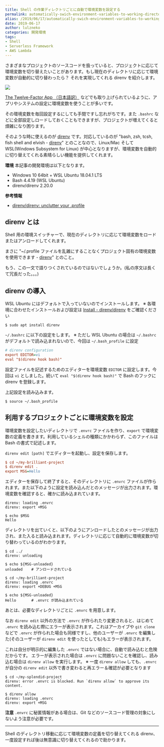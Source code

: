 ```yaml
---
title: Shell の作業ディレクトリごとに自動で環境変数を設定する
permalink: automatically-swich-environment-variables-to-working-directory-of-shell
alias: /2019/06/17/automatically-swich-environment-variables-to-working-directory-of-shell/index.html
date: 2019-06-17
author: lulzneko
categories: 開発環境
tags:
- Shell
- Serverless Framework
- AWS Lambda
---
```


さまざまなプロジェクトのソースコードを扱っていると、プロジェクトに応じて環境変数を切り替えたいことがあります。もし現在のディレクトリに応じて環境変数が自動的に切り替わったら？
それを実現してくれる direnv を紹介します。

![](/articles/assets/lulzneko/develop/develop.jpg)


[The Twelve-Factor App （日本語訳）](https://12factor.net/ja/) などでも取り上げられているように、アプリやシステムの設定に環境変数を使うことが多いです。

その環境変数を毎回設定するにしても手間ですし忘れがちです。また `.bashrc` などに全部設定しロードしておくこともできますが、プロジェクトが増えてくると煩雑になり困ります。

そのような時に使えるのが [direnv](https://github.com/direnv/direnv) です。対応しているのが "bash, zsh, tcsh, fish shell and elvish - [direnv](https://github.com/direnv/direnv)" とのことなので、Linux/Mac そして WSL(Windows Subsystem for Linux) が中心となりますが、環境変数を自動的に切り替えてくれる素晴らしい機能を提供してくれます。

**環境**
本記事の開発環境は以下となります。
- Windows 10 64bit + WSL Ubuntu 18.04.1 LTS
- Bash 4.4.19 (WSL Ubuntu)
- direnv/direnv 2.20.0

**参考情報**
- [direnv/direnv: unclutter your .profile](https://github.com/direnv/direnv/)


## direnv とは
Shell 用の環境スイッチャーで、現在のディレクトリに応じて環境変数をロードまたはアンロードしてくれます。

まさに "~/.profile ファイルを乱雑にすることなくプロジェクト固有の環境変数を使用できます - [direnv](https://github.com/direnv/direnv)" とのこと。

もう、この一文で語りつくされているのではないでしょうか。(私の序文は長くて冗長だった。。。)


## direnv の導入
WSL Ubuntu にはデフォルトで入っていないのでインストールします。
※ 各環境に合わせたインストールおよび設定は [Install - direnv/direnv](https://github.com/direnv/direnv/#install) をご確認ください

```console
$ sudo apt install direnv
```

`~/.bashrc` に以下の設定をします。
※ ただし WSL Ubuntu の場合は `~/.bashrc` がデフォルトで読み込まれないので、今回は `~/.bash_profile` に設定
```ini
# direnv configuration
export EDITOR=vi
eval "$(direnv hook bash)"
```

設定ファイルを記述するためのエディターを環境変数 `EDITOR` に設定します。今回は `vi` としました。続いて `eval "$(direnv hook bash)"` で Bash のフックに direnv を登録します。

上記設定を読み込みます。
```console
$ source ~/.bash_profile
```


## 利用するプロジェクトごとに環境変数を設定
環境変数を設定したいディレクトリで `.envrc` ファイルを作り、`export` で環境変数の定義を書きます。利用しているシェルの種類にかかわらず、このファイルは Bash の書式で記述します。

`direnv edit [path]` でエディターを起動し、設定を保存します。
```ini
$ cd ~/my-brilliant-project
$ direnv edit .
export MSG=Hello
```

エディターを保存して終了すると、そのディレクトリに `.envrc` ファイルが作られます。また以下のように設定を読み込んだとのメッセージが出力されます。環境変数を確認すると、確かに読み込まれています。
```console
direnv: loading .envrc
direnv: export +MSG

$ echo $MSG
Hello
```

ディレクトリを出ていくと、以下のようにアンロードしたとのメッセージが出力され、また入ると読み込まれます。ディレクトリに応じて自動的に環境変数が切り替わっているのがわかります。
```console
$ cd ../
direnv: unloading

$ echo ${MSG-unloaded}
unloaded    # アンロードされている

$ cd ~/my-brilliant-project
direnv: loading .envrc
direnv: export +DEBUG +MSG

$ echo ${MSG-unloaded}
Hello       # .envrc が読み込まれている
```

あとは、必要なディレクトリごとに `.envrc` を用意します。

なお `direnv edit` 以外の方法で `.envrc` が作られたり変更されると、はじめて `.envrc` を読み込む際にエラーが表示されます。これはアーカイブや `git clone` などで `.envrc` が作られた場合も同様ですし、他のユーザーが `.envrc` を編集した(そのユーザーが `direnv edit` を使ったとしても)もエラーが表示されます。

これは自分が明示的に編集した `.envrc` ではない場合に、自動で読み込むと危険だからです。
エラーが表示された場合は `.envrc` に問題ないことを確認し、読み込む場合は `direnv allow` を実行します。
※ 一度 `direnv allow` しても、`.envrc` が自分の `direnv edit` 以外で書き変わると再エラー＆確認が必要となります
```console
$ cd ~/my-splendid-project
direnv: error .envrc is blocked. Run `direnv allow` to approve its content.

$ direnv allow
direnv: loading .envrc
direnv: export +MSG
```

**注意**
`.envrc` に秘匿情報がある場合は、Git などのソースコード管理の対象にしないよう注意が必要です。



----

Shell のディレクトリ移動に応じて環境変数の定義を切り替えてくれる direnv、一度設定すれば後は無意識に切り替えてくれるので助かります。
